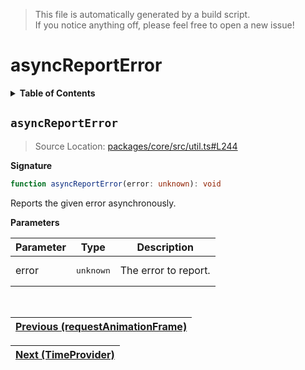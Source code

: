 > This file is automatically generated by a build script.<br>If you notice anything off, please feel free to open a new issue!

# asyncReportError

<details><summary><b>Table of Contents</b></summary>

1. [<code>asyncReportError</code>](#asyncReportError)</details>

## <a name="asyncReportError"></a><code>asyncReportError</code>

> Source Location: [packages\/core\/src\/util.ts#L244](..\/..\/packages\/core\/src\/util.ts#L244)

<b>Signature</b>

```ts
function asyncReportError(error: unknown): void
```

Reports the given error asynchronously.

<b>Parameters</b>

| Parameter | Type | Description |
| --- | --- | --- |
| error | <pre lang="ts">unknown</pre> | The error to report. |
<br>

| [Previous \(requestAnimationFrame\)](02-requestAnimationFrame.md#readme) |
| --- |

<div align="right">

| [Next \(TimeProvider\)](04-TimeProvider.md#readme) |
| --- |
</div>

